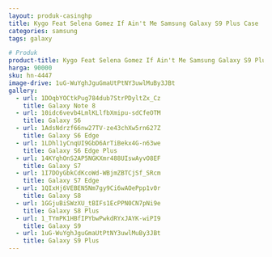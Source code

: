 ```yaml
---
layout: produk-casinghp
title: Kygo Feat Selena Gomez If Ain't Me Samsung Galaxy S9 Plus Case
categories: samsung
tags: galaxy

# Produk
product-title: Kygo Feat Selena Gomez If Ain't Me Samsung Galaxy S9 Plus Case
harga: 90000
sku: hn-4447
image-drive: 1uG-WuYghJguGmaUtPtNY3uwlMuBy3JBt
gallery:
  - url: 1DOqbYOCtkPug784dub7StrPDyltZx_Cz
    title: Galaxy Note 8
  - url: 10idc6vevb4LmlKLlfbXmipu-sdCfeOTM
    title: Galaxy S6
  - url: 1AdsNdrzf66nw27TV-ze43chXw5rn627Z
    title: Galaxy S6 Edge
  - url: 1LDhl1yCnqUI9GbD6ArTiBekx4G-n63we
    title: Galaxy S6 Edge Plus
  - url: 14KYqhOnS2AP5NGKXmr488UIswAyvO8EF
    title: Galaxy S7
  - url: 1I7DOyGbkCdKcoWd-WBjmZBTCjSf_SRcm
    title: Galaxy S7 Edge
  - url: 1QIxHj6VEBEN5Nm7gy9Ci6wAOePpp1v0r
    title: Galaxy S8
  - url: 1GGjuBiSWzXU_tBIFs1EcPPN0CN7pNi9e
    title: Galaxy S8 Plus
  - url: 1_TYmPK1HBfIPYbwPwkdRYxJAYK-wiPI9
    title: Galaxy S9
  - url: 1uG-WuYghJguGmaUtPtNY3uwlMuBy3JBt
    title: Galaxy S9 Plus
---
```

